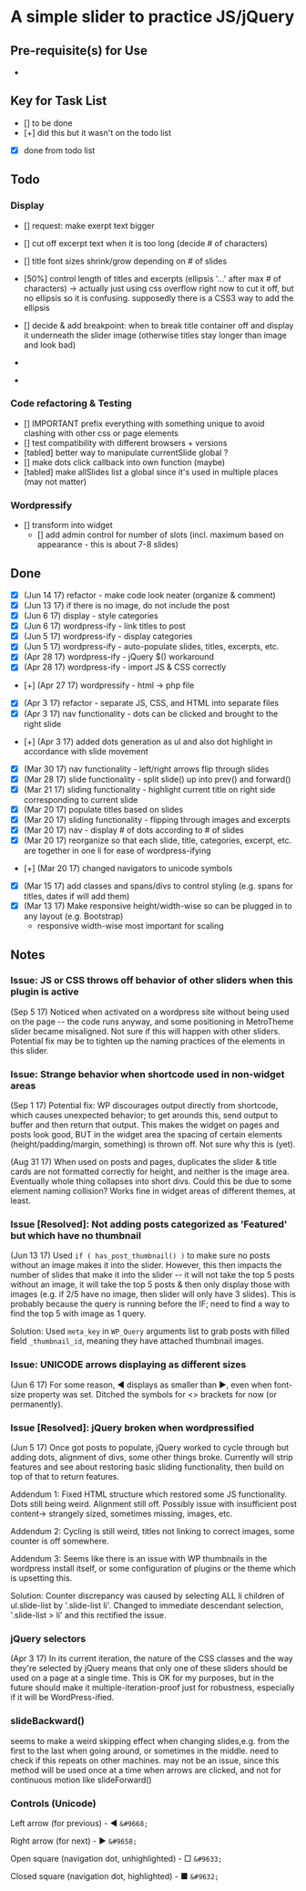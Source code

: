 # A simple slider to practice JS/jQuery

## Pre-requisite(s) for Use 
- ~~~Images added must be of the same size if you want consistency. (You decide what looks good, but the demo uses 900x300.)~~~ As of June 14, 2017, slider adjusts automatically to images of different aspect ratio.


## Key for Task List
- [] to be done
- [+] did this but it wasn't on the todo list
- [x] done from todo list

## Todo

### Display
- [] request: make exerpt text bigger
- [] cut off excerpt text when it is too long (decide # of characters)
- [] title font sizes shrink/grow depending on # of slides
- [50%] control length of titles and excerpts (ellipsis '...' after max # of characters) -> actually just using css overflow right now to cut it off, but no ellipsis so it is confusing. supposedly there is a CSS3 way to add the ellipsis
- [] decide & add breakpoint: when to break title container off and display it underneath the slider image (otherwise titles stay longer than image and look bad)

- ~~~[] calculate size of titles based on # of slides to make sure titles/dates won't be obscured; if the div becomes too small, then use this in the decision breakpoint~~~
- ~~~[] how to fail gracefully when no slides are available? -> default slide? etc.~~~ no longer necessary as wordpress won't serve a slide w/o an attached image

### Code refactoring & Testing
- [] IMPORTANT prefix everything with something unique to avoid clashing with other css or page elements
- [] test compatibility with different browsers + versions
- [tabled] better way to manipulate currentSlide global ?
- [] make dots click callback into own function (maybe)
- [tabled] make allSlides list a global since it's used in multiple places (may not matter)

### Wordpressify
- [] transform into widget
	- [] add admin control for number of slots (incl. maximum based on appearance - this is about 7-8 slides)

## Done
- [x] (Jun 14 17) refactor - make code look neater (organize & comment)
- [x] (Jun 13 17) if there is no image, do not include the post
- [x] (Jun 6 17) display - style categories
- [x] (Jun 6 17) wordpress-ify - link titles to post
- [x] (Jun 5 17) wordpress-ify - display categories
- [x] (Jun 5 17) wordpress-ify - auto-populate slides, titles, excerpts, etc.
- [x] (Apr 28 17) wordpress-ify - jQuery $() workaround
- [x] (Apr 28 17) wordpress-ify - import JS & CSS correctly
- [+] (Apr 27 17) wordpressify - html -> php file
- [x] (Apr 3 17) refactor - separate JS, CSS, and HTML into separate files
- [x] (Apr 3 17) nav functionality - dots can be clicked and brought to the right slide
- [+] (Apr 3 17) added dots generation as ul and also dot highlight in accordance with slide movement
- [x] (Mar 30 17) nav functionality - left/right arrows flip through slides
- [x] (Mar 28 17) slide functionality - split slide() up into prev() and forward()
- [x] (Mar 21 17) sliding functionality - highlight current title on right side corresponding to current slide
- [x] (Mar 20 17) populate titles based on slides
- [x] (Mar 20 17) sliding functionality - flipping through images and excerpts
- [x] (Mar 20 17) nav - display # of dots according to # of slides
- [x] (Mar 20 17) reorganize so that each slide, title, categories, excerpt, etc. are together in one li for ease of wordpress-ifying
- [+] (Mar 20 17) changed navigators to unicode symbols
- [x] (Mar 15 17) add classes and spans/divs to control styling (e.g. spans for titles, dates if will add them)
- [x] (Mar 13 17) Make responsive height/width-wise so can be plugged in to any layout (e.g. Bootstrap)
	- responsive width-wise most important for scaling

## Notes

### Issue: JS or CSS throws off behavior of other sliders when this plugin is active

(Sep 5 17) Noticed when activated on a wordpress site without being used on the page -- the code runs anyway, and some positioning in MetroTheme slider became misaligned. Not sure if this will happen with other sliders. Potential fix may be to tighten up the naming practices of the elements in this slider.

### Issue: Strange behavior when shortcode used in non-widget areas

(Sep 1 17) Potential fix: WP discourages output directly from shortcode, which causes unexpected behavior; to get arounds this, send output to buffer and then return that output. This makes the widget on pages and posts look good, BUT in the widget area the spacing of certain elements (height/padding/margin, something) is thrown off. Not sure why this is (yet).

(Aug 31 17) When used on posts and pages, duplicates the slider & title cards are not formatted correctly for height, and neither is the image area. Eventually whole thing collapses into short divs. Could this be due to some element naming collision? Works fine in widget areas of different themes, at least.

### Issue [Resolved]: Not adding posts categorized as 'Featured' but which have no thumbnail

(Jun 13 17) Used ```if ( has_post_thumbnail() )``` to make sure no posts without an image makes it into the slider. However, this then impacts the number of slides that make it into the slider -- it will not take the top 5 posts without an image, it will take the top 5 posts & then only display those with images (e.g. if 2/5 have no image, then slider will only have 3 slides). This is probably because the query is running before the IF; need to find a way to find the top 5 with image as 1 query.

Solution: Used ```meta_key``` in ```WP_Query``` arguments list to grab posts with filled field ```_thumbnail_id```, meaning they have attached thumbnail images.

### Issue: UNICODE arrows displaying as different sizes

(Jun 6 17) For some reason, &#9668; displays as smaller than &#9658;, even when font-size property was set. Ditched the symbols for <> brackets for now (or permanently).

### Issue [Resolved]: jQuery broken when wordpressified

(Jun 5 17) Once got posts to populate, jQuery worked to cycle through but adding dots, alignment of divs, some other things broke. Currently will strip features and see about restoring basic sliding functionality, then build on top of that to return features.

Addendum 1: Fixed HTML structure which restored some JS functionality. Dots still being weird. Alignment still off. Possibly issue with insufficient post content-> strangely sized, sometimes missing, images, etc.

Addendum 2: Cycling is still weird, titles not linking to correct images, some counter is off somewhere.

Addendum 3: Seems like there is an issue with WP thumbnails in the wordpress install itself, or some configuration of plugins or the theme which is upsetting this.

Solution: Counter discrepancy was caused by selecting ALL li children of ul.slide-list by '.slide-list li'. Changed to immediate descendant selection, '.slide-list > li' and this rectified the issue.

### jQuery selectors

(Apr 3 17) In its current iteration, the nature of the CSS classes and the way they're selected by jQuery means that only one of these sliders should be used on a page at a single time. This is OK for my purposes, but in the future should make it multiple-iteration-proof just for robustness, especially if it will be WordPress-ified.

### slideBackward()

seems to make a weird skipping effect when changing slides,e.g. from the first to the last when going around, or sometimes in the middle. need to check if this repeats on other machines. may not be an issue, since this method will be used once at a time when arrows are clicked, and not for continuous motion like  slideForward()

### Controls (Unicode)

Left arrow (for previous) - &#9668; ```&#9668;```

Right arrow (for next) - &#9658; ```&#9658;```

Open square (navigation dot, unhighlighted) - &#9633; ```&#9633;```

Closed square (navigation dot, highlighted) - &#9632; ```&#9632;```